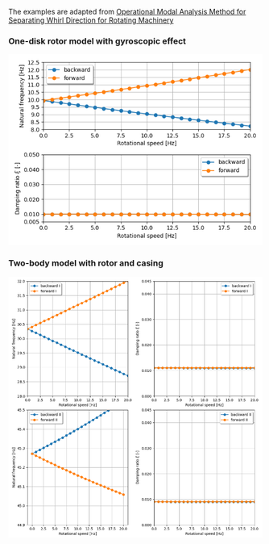 The examples are adapted from [Operational Modal Analysis Method for Separating Whirl Direction for Rotating Machinery](https://dx.doi.org/10.2139/ssrn.4753499)

### One-disk rotor model with gyroscopic effect

![Campbell diagram](Campbell_diagram.png)

### Two-body model with rotor and casing

![Second example](2nd_example.png)
